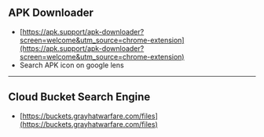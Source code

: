 ## APK Downloader

* [https://apk.support/apk-downloader?screen=welcome&utm_source=chrome-extension](https://apk.support/apk-downloader?screen=welcome&utm_source=chrome-extension)
* Search APK icon on google lens


-------

## Cloud Bucket Search Engine

* [https://buckets.grayhatwarfare.com/files](https://buckets.grayhatwarfare.com/files)
